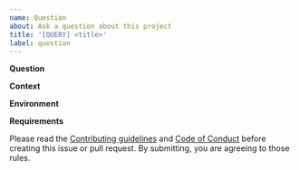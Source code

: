 ```yaml
---
name: Question
about: Ask a question about this project
title: '[QUERY] <title>'
label: question
---
```


<!-- If you have a question, please search for it in the [Issues](https://github.com/slackapi/deno-slack-sdk/issues), and if it isn't already tracked then create a new issue -->

**Question**

<!-- A clear and concise question with steps to reproduce -->

**Context**

<!-- Any additional context to your question -->

**Environment**

<!-- Paste the output of `cat import_map.json | grep deno-slack` -->
<!-- Paste the output of `deno --version` -->
<!-- Paste the output of `sw_vers && uname -v` on macOS/Linux or `ver` on Windows OS -->

**Requirements**

Please read the [Contributing guidelines](https://github.com/slackapi/deno-slack-sdk/blob/main/.github/contributing.md) and [Code of Conduct](https://slackhq.github.io/code-of-conduct) before creating this issue or pull request. By submitting, you are agreeing to those rules.
